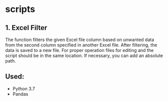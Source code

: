# scripts
## 1. Excel Filter

The function filters the given Excel file column based on unwanted data from the second column specified
in another Excel file. After filtering, the data is saved to a new file. For proper operation files
for editing and the script should be in the same location. If necessary, you can add an absolute path.

## Used:
- Python 3.7
- Pandas
